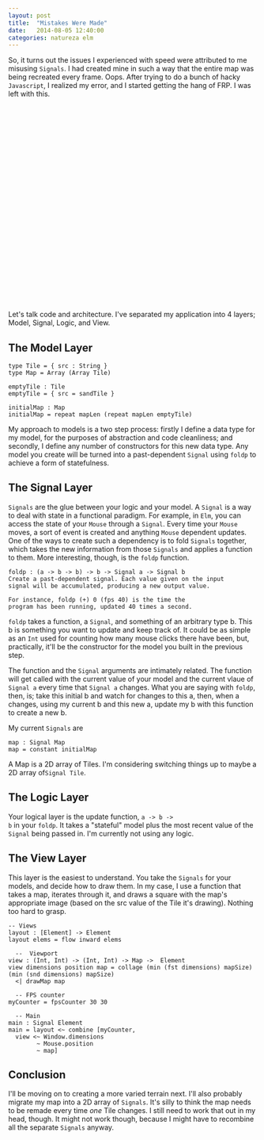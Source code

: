 ```yaml
---
layout: post
title:  "Mistakes Were Made"
date:   2014-08-05 12:40:00
categories: natureza elm
---
```


So, it turns out the issues I experienced with speed were attributed to me misusing <code>Signals</code>. I had created mine in such a way that the entire map was being recreated every frame. Oops. After trying to do a bunch of hacky <code>Javascript</code>, I realized my error, and I started getting the hang of FRP. I was left with this.

<div id="natureza0d0d2" style="height: 400px;"></div>
<script src="/js/Natureza-build-0.0.2.js"></script>
<script>
	Elm.embed(Elm.Natureza0d0d2, document.getElementById('natureza0d0d2'));
</script>

Let's talk code and architecture. I've separated my application into 4 layers; Model, Signal, Logic, and View.

The Model Layer
---

	type Tile = { src : String }
	type Map = Array (Array Tile)

	emptyTile : Tile
	emptyTile = { src = sandTile }

	initialMap : Map
	initialMap = repeat mapLen (repeat mapLen emptyTile)
	
My approach to models is a two step process: firstly I define a data type for my model, for the purposes of abstraction and code cleanliness; and secondly, I define any number of constructors for this new data type. Any model you create will be turned into a past-dependent <code>Signal</code> using <code>foldp</code> to achieve a form of statefulness.

The Signal Layer
---
<code>Signals</code> are the glue between your logic and your model. A <code>Signal</code> is a way to deal with state in a functional paradigm. For example, in <code>Elm</code>, you can access the state of your <code>Mouse</code> through a <code>Signal</code>. Every time your <code>Mouse</code> moves, a sort of event is created and anything <code>Mouse</code> dependent updates. One of the ways to create such a dependency is to fold <code>Signals</code> together, which takes the new information from those <code>Signals</code> and applies a function to them. More interesting, though, is the <code>foldp</code> function. 

	foldp : (a -> b -> b) -> b -> Signal a -> Signal b
	Create a past-dependent signal. Each value given on the input 
	signal will be accumulated, producing a new output value.

	For instance, foldp (+) 0 (fps 40) is the time the 
	program has been running, updated 40 times a second.
	
<code>foldp</code> takes a function, a <code>Signal</code>, and something of an arbitrary type b. This b is something you want to update and keep track of. It could be as simple as an <code>Int</code> used for counting how many mouse clicks there have been, but, practically, it'll be the constructor for the model you built in the previous step. 

The function and the <code>Signal</code> arguments are intimately related. The function will get called with the current value of your model and the current vlaue of <code>Signal a</code> every time that <code>Signal a</code> changes. What you are saying with <code>foldp</code>, then, is; take this initial b and watch for changes to this a, then, when a changes, using my current b and this new a, update my b with this function to create a new b.

My current <code>Signals</code> are

	map : Signal Map
	map = constant initialMap
	
A Map is a 2D array of Tiles. I'm considering switching things up to maybe a 2D array of<code>Signal Tile</code>.

The Logic Layer
---
Your logical layer is the update function, <code>a -> b -> b</code> in your <code>foldp</code>. It takes a "stateful" model plus the most recent value of the <code>Signal</code> being passed in. I'm currently not using any logic.

The View Layer
---
This layer is the easiest to understand. You take the <code>Signals</code> for your models, and decide how to draw them. In my case, I use a function that takes a map, iterates through it, and draws a square with the map's appropriate image (based on the src value of the Tile it's drawing). Nothing too hard to grasp.

	-- Views
	layout : [Element] -> Element
	layout elems = flow inward elems

	  --  Viewport
	view : (Int, Int) -> (Int, Int) -> Map ->  Element 
	view dimensions position map = collage (min (fst dimensions) mapSize) (min (snd dimensions) mapSize) 
	  <| drawMap map  

	  -- FPS counter
	myCounter = fpsCounter 30 30

	  -- Main
	main : Signal Element
	main = layout <~ combine [myCounter, 
	  view <~ Window.dimensions
	        ~ Mouse.position
	        ~ map]
					
Conclusion
---
I'll be moving on to creating a more varied terrain next. I'll also probably migrate my map into a 2D array of <code>Signals</code>. It's silly to think the map needs to be remade every time *one* Tile changes. I still need to work that out in my head, though. It might not work though, because I might have to recombine all the separate <code>Signals</code> anyway.